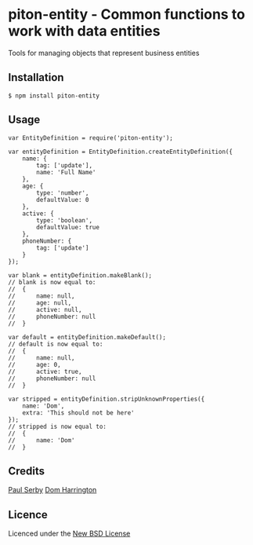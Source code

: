 # piton-entity - Common functions to work with data entities
Tools for managing objects that represent business entities

## Installation

	$ npm install piton-entity

## Usage

	var EntityDefinition = require('piton-entity');

	var entityDefinition = EntityDefinition.createEntityDefinition({
		name: {
			tag: ['update'],
			name: 'Full Name'
		},
		age: {
			type: 'number',
			defaultValue: 0
		},
		active: {
			type: 'boolean',
			defaultValue: true
		},
		phoneNumber: {
			tag: ['update']
		}
	});

	var blank = entityDefinition.makeBlank();
	// blank is now equal to:
	//	{
	//		name: null,
	//		age: null,
	//		active: null,
	//		phoneNumber: null
	//	}

	var default = entityDefinition.makeDefault();
	// default is now equal to:
	//	{
	//		name: null,
	//		age: 0,
	//		active: true,
	//		phoneNumber: null
	//	}

	var stripped = entityDefinition.stripUnknownProperties({
		name: 'Dom',
		extra: 'This should not be here'
	});
	// stripped is now equal to:
	//	{
	//		name: 'Dom'
	//	}

## Credits
[Paul Serby](https://github.com/PabloSerbo/)
[Dom Harrington](https://github.com/domharrington/)

## Licence
Licenced under the [New BSD License](http://opensource.org/licenses/bsd-license.php)
